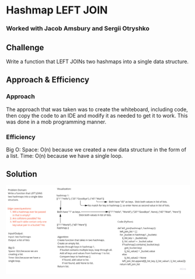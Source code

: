 # Hashmap LEFT JOIN
### Worked with Jacob Amsbury and Sergii Otryshko

## Challenge
Write a function that LEFT JOINs two hashmaps into a single data structure.

## Approach & Efficiency
### Approach
The approach that was taken was to create the whiteboard, including code,
then copy the code to an IDE and modify it as needed to get it to work.
This was done in a mob programming manner.

### Efficiency
Big O:
Space: O(n) because we created a new data structure in the form of a list.
Time: O(n) because we have a single loop.

## Solution
![HashmapLeftJoin](HashmapLeftJoin.jpg)
